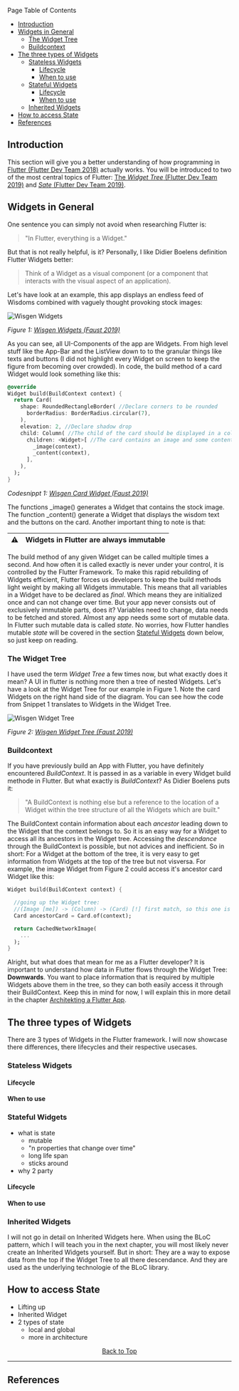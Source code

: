 Page Table of Contents
- [Introduction](#introduction)
- [Widgets in General](#widgets-in-general)
  - [The Widget Tree](#the-widget-tree)
  - [Buildcontext](#buildcontext)
- [The three types of Widgets](#the-three-types-of-widgets)
  - [Stateless Widgets](#stateless-widgets)
    - [Lifecycle](#lifecycle)
    - [When to use](#when-to-use)
  - [Stateful Widgets](#stateful-widgets)
    - [Lifecycle](#lifecycle-1)
    - [When to use](#when-to-use-1)
  - [Inherited Widgets](#inherited-widgets)
- [How to access State](#how-to-access-state)
- [References](#references)

## Introduction
This section will give you a better understanding of how programming in [Flutter (Flutter Dev Team 2018)](https://flutter.dev/) actually works. You will be introduced to two of the most central topics of Flutter: [The _Widget Tree_ (Flutter Dev Team 2019)](https://flutter.dev/docs/development/ui/widgets-intro) and [_Sate_ (Flutter Dev Team 2019)](https://flutter.dev/docs/development/data-and-backend/state-mgmt).

## Widgets in General
One sentence you can simply not avoid when researching Flutter is:
> "In Flutter, everything is a Widget."

But that is not really helpful, is it? Personally, I like Didier Boelens definition Flutter Widgets better:
> Think of a Widget as a visual component (or a component that interacts with the visual aspect of an application).

Let's have look at an example, this app displays an endless feed of Wisdoms combined with vaguely thought provoking stock images:

![Wisgen Widgets](https://github.com/Fasust/flutter-guide/wiki//.images/wisgen-widgets.png)

_Figure 1: [Wisgen Widgets (Faust 2019)](https://github.com/Fasust/wisgen)_

As you can see, all UI-Components of the app are Widgets. From high level stuff like the App-Bar and the ListView down to to the granular things like texts and buttons (I did not highlight every Widget on screen to keep the figure from becoming over crowded). In code, the build method of a card Widget would look something like this:

```dart
@override
Widget build(BuildContext context) {
  return Card(
    shape: RoundedRectangleBorder( //Declare corners to be rounded
      borderRadius: BorderRadius.circular(7),
    ),
    elevation: 2, //Declare shadow drop
    child: Column( //The child of the card should be displayed in a column Widget
      children: <Widget>[ //The card contains an image and some content
        _image(context),
        _content(context),
      ],
    ),
  );
}
```
_Codesnippt 1: [Wisgen Card Widget (Faust 2019)](https://github.com/Fasust/wisgen)_

The functions _image() generates a Widget that contains the stock image. The function _content() generate a Widget that displays the wisdom text and the buttons on the card. 
Another important thing to note is that:

| ⚠   | Widgets in Flutter are always immutable |
| --- | :------------------------------------------ |

The build method of any given Widget can be called multiple times a second. And how often it is called exactly is never under your control, it is controlled by the Flutter Framework. To make this rapid rebuilding of Widgets efficient, Flutter forces us developers to keep the build methods light weight by making all Widgets immutable. This means that all variables in a Widget have to be declared as _final_. Which means they are initialized once and can not change over time. 
But your app never consists out of exclusively immutable parts, does it? Variables need to change, data needs to be fetched and stored. Almost any app needs some sort of mutable data. In Flutter such mutable data is called _state_. No worries, how Flutter handles mutable _state_ will be covered in the section [Stateful Widgets](#stateful-widgets) down below, so just keep on reading.

### The Widget Tree
I have used the term _Widget Tree_ a few times now, but what exactly does it mean? A UI in flutter is nothing more then a tree of nested Widgets. Let's have a look at the Widget Tree for our example in Figure 1. Note the card Widgets on the right hand side of the diagram. You can see how the code from Snippet 1 translates to Widgets in the Widget Tree.

![Wisgen Widget Tree](https://github.com/Fasust/flutter-guide/wiki//.images/wisgen-widget-tree.PNG)

_Figure 2: [Wisgen Widget Tree (Faust 2019)](https://github.com/Fasust/wisgen)_

### Buildcontext
If you have previously build an App with Flutter, you have definitely encountered _BuildContext_. It is passed in as a variable in every Widget build methode in Flutter. But what exactly is _BuildContext_? As Didier Boelens puts it:
> "A BuildContext is nothing else but a reference to the location of a Widget within the tree structure of all the Widgets which are built."

The BuildContext contain information about each *ancestor* leading down to the Widget that the context belongs to. So it is an easy way for a Widget to access all its ancestors in the Widget tree. Accessing the *descendance* through the BuildContext is possible, but not advices and inefficient. So in short: For a Widget at the bottom of the tree, it is very easy to get information from Widgets at the top of the tree but not visversa. For example, the image Widget from Figure 2 could access it's ancestor card Widget like this:
```dart
Widget build(BuildContext context) {

  //going up the Widget tree: 
  //(Image [me]) -> (Column) -> (Card) [!] first match, so this one is returned
  Card ancestorCard = Card.of(context); 

  return CachedNetworkImage(
    ...
  );
}
```
Alright, but what does that mean for me as a Flutter developer? It is important to understand how data in Flutter flows through the Widget Tree: **Downwards**. You want to place information that is required by multiple Widgets above them in the tree, so they can both easily access it through their BuildContext. Keep this in mind for now, I will explain this in more detail in the chapter [Architekting a Flutter App](https://github.com/Fasust/flutter-guide/wiki/200-Architecting-a-Flutter-App).

## The three types of Widgets
There are 3 types of Widgets in the Flutter framework. I will now showcase there differences, there lifecycles and their respective usecases.

### Stateless Widgets
#### Lifecycle
#### When to use

### Stateful Widgets
- what is state 
  - mutable
  - "n properties that change over time"
  - long life span
  - sticks around
- why 2 party
#### Lifecycle
#### When to use

### Inherited Widgets
I will not go in detail on Inherited Widgets here. When using the BLoC pattern, which I will teach you in the next chapter, you will most likely never create an Inherited Widgets yourself. But in short: They are a way to expose data from the top if the Widget Tree to all there descendance. And they are used as the underlying technologie of the BLoC library.

## How to access State
- Lifting up
- Inherited Widget
- 2 types of state
  - local and global
  - more in architecture

<p align="center"><a href="#">Back to Top</a></center></p>

---
## References 
